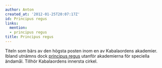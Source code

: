 ```yaml
---
author: Anton
created_at: '2012-01-25T20:07:17Z'
id: Principus regus
links:
  mention:
  - principus regus
title: Principus regus
---
```


Titeln som bärs av den högsta posten inom en av Kabalaordens akademier. Ibland utnämns dock
[principus regus] utanför akademierna för speciella ändamål. Tillhör Kabalaordens innersta cirkel.

  [principus regus]: principus_regus
